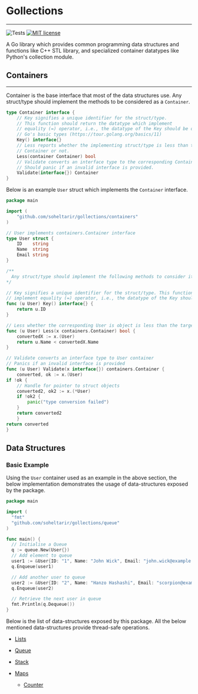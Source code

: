 # Gollections

---

![Tests](https://github.com/soheltarir/gollections/actions/workflows/unittest.yml/badge.svg)
[![MIT license](https://img.shields.io/badge/license-MIT-brightgreen.svg)](https://opensource.org/licenses/MIT)

A Go library which provides common programming data structures and functions like C++ STL library, and specialized container datatypes like Python's collection module.

## Containers

---
Container is the base interface that most of the data structures use. 
Any struct/type should implement the methods to be considered as a `Container`.
```go
type Container interface {
	// Key signifies a unique identifier for the struct/type. 
	// This function should return the datatype which implement 
	// equality (=) operator, i.e., the datatype of the Key should be one of 
	// Go's basic types (https://tour.golang.org/basics/11)
	Key() interface{}
	// Less reports whether the implementing struct/type is less than the target 
	// Container or not.
	Less(container Container) bool
	// Validate converts an interface type to the corresponding Container. 
	// Should panic if an invalid interface is provided.
	Validate(interface{}) Container
}
```
Below is an example `User` struct which implements the `Container` interface.
```go
package main

import (
    "github.com/soheltarir/gollections/containers"
)

// User implements containers.Container interface
type User struct {
    ID    string
    Name  string
    Email string
}

/**
  Any struct/type should implement the following methods to consider it a `Container`.
*/

// Key signifies a unique identifier for the struct/type. This function should return the datatype which
// implement equality (=) operator, i.e., the datatype of the Key should be one of Go's basic types (https://tour.golang.org/basics/11)
func (u User) Key() interface{} {
    return u.ID
}

// Less whether the corresponding User is object is less than the target User
func (u User) Less(x containers.Container) bool {
    convertedX := x.(User)
    return u.Name < convertedX.Name
}

// Validate converts an interface type to User container
// Panics if an invalid interface is provided
func (u User) Validate(x interface{}) containers.Container {
    converted, ok := x.(User)
if !ok {
    // Handle for pointer to struct objects
    converted2, ok2 := x.(*User)
    if !ok2 {
        panic("type conversion failed")
    }
    return converted2
    }
return converted
}
```

## Data Structures

### Basic Example

Using the `User` container used as an example in the above section, the below implementation demonstrates the usage of
data-structures exposed by the package.

```go
package main

import (
  "fmt"
  "github.com/soheltarir/gollections/queue"
)

func main() {
  // Initialise a Queue
  q := queue.New(User{})
  // Add element to queue
  user1 := &User{ID: "1", Name: "John Wick", Email: "john.wick@example.com"}
  q.Enqueue(user1)

  // Add another user to queue
  user2 := &User{ID: "2", Name: "Hanzo Hashashi", Email: "scorpion@example.com"}
  q.Enqueue(user2)

  // Retrieve the next user in queue
  fmt.Println(q.Dequeue())
}
```
Below is the list of data-structures exposed by this package. All the below mentioned data-structures provide
thread-safe operations.

- [Lists](https://pkg.go.dev/github.com/soheltarir/gollections/lists)
- [Queue](https://pkg.go.dev/github.com/soheltarir/gollections/queue)
- [Stack](https://pkg.go.dev/github.com/soheltarir/gollections/stack)
- [Maps](https://pkg.go.dev/github.com/soheltarir/gollections/maps)
    
    - [Counter](https://pkg.go.dev/github.com/soheltarir/gollections/maps/counter)
